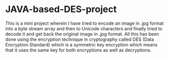# JAVA-based-DES-project
This is a mini project wherein I have tried to encode an image in .jpg format into a byte stream 
array and then to Unicode characters and finally tried to decode it and get back the original 
image in .jpg format. All this has been done using the encryption technique in cryptography
called DES (Data Encryption Standard) which is a symmetric key encryption which means that it uses 
the same key for both encryptions as well as decryptions.
